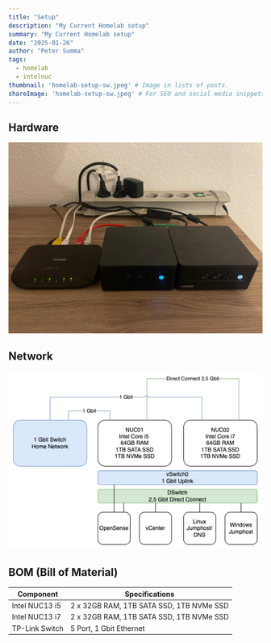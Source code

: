 ```yaml
---
title: "Setup"
description: "My Current Homelab setup"
summary: "My Current Homelab setup"
date: "2025-01-26"
author: "Peter Summa"
tags:
  - homelab
  - intelnuc
thumbnail: 'homelab-setup-sw.jpeg' # Image in lists of posts.
shareImage: 'homelab-setup-sw.jpeg' # For SEO and social media snippets.
---
```


## Hardware
![Homelab Setup](homelab-setup-v1.jpeg)

## Network
![Homelab Network](homelab-network-v1.png)

## BOM (Bill of Material)

| Component               | Specifications                                         |
|-------------------------|--------------------------------------------------------|
| Intel NUC13 i5             | 2 x 32GB RAM, 1TB SATA SSD, 1TB NVMe SSD               |
| Intel NUC13 i7             | 2 x 32GB RAM, 1TB SATA SSD, 1TB NVMe SSD               |
| TP-Link Switch           | 5 Port, 1 Gbit Ethernet                               |